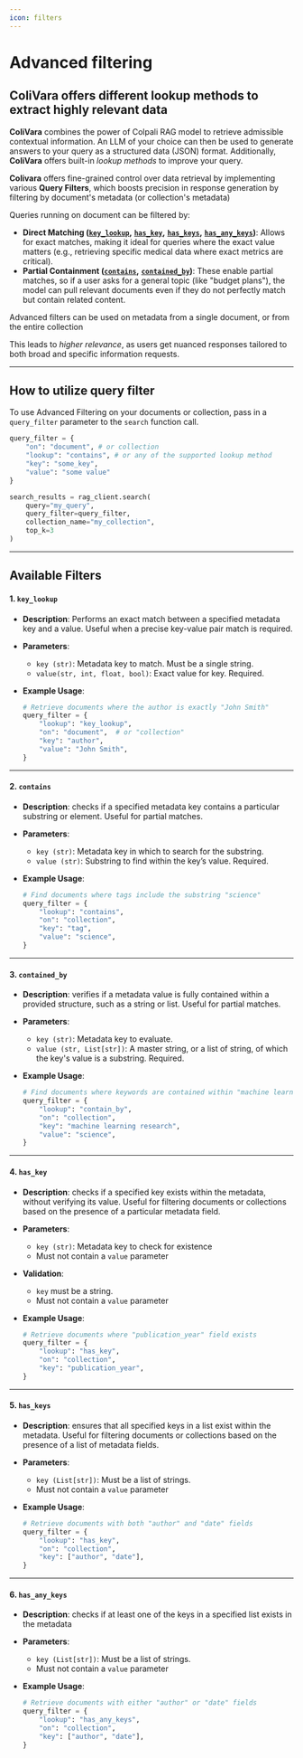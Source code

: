 ```yaml
---
icon: filters
---
```


# Advanced filtering

## ColiVara offers different lookup methods to extract highly relevant data

**ColiVara** combines the power of Colpali RAG model to retrieve admissible contextual information. An LLM of your choice can then be used to generate answers to your query as a structured data (JSON) format. Additionally, **ColiVara** offers built-in _lookup methods_ to improve your query.

**Colivara** offers fine-grained control over data retrieval by implementing various **Query Filters**, which boosts precision in response generation by filtering by document's metadata (or collection's metadata)

Queries running on document can be filtered by:

* **Direct Matching (**[**`key_lookup`**](filtering.md#id-1.-key\_lookup)**,** [**`has_key`**](filtering.md#id-4.-has\_key)**,** [**`has_keys`**](filtering.md#id-5.-has\_keys)**,** [**`has_any_keys`**](filtering.md#id-6.-has\_any\_keys)**)**: Allows for exact matches, making it ideal for queries where the exact value matters (e.g., retrieving specific medical data where exact metrics are critical).
* **Partial Containment (**[**`contains`**](filtering.md#id-2.-contains)**,** [**`contained_by`**](filtering.md#id-3.-contained\_by)**)**: These enable partial matches, so if a user asks for a general topic (like "budget plans"), the model can pull relevant documents even if they do not perfectly match but contain related content.

Advanced filters can be used on metadata from a  single document, or from the entire collection

This leads to _higher relevance_, as users get nuanced responses tailored to both broad and specific information requests.&#x20;

***

## How to utilize query filter

To use Advanced Filtering on your documents or collection, pass in a `query_filter` parameter to the `search` function call.&#x20;

```python
query_filter = {
    "on": "document", # or collection
    "lookup": "contains", # or any of the supported lookup method
    "key": "some_key",  
    "value": "some value"  
}

search_results = rag_client.search(
    query="my_query",
    query_filter=query_filter,
    collection_name="my_collection",
    top_k=3
)
```

***

## Available Filters

#### 1. `key_lookup`

* **Description**: Performs an exact match between a specified metadata key and a value. Useful when a precise key-value pair match is required.
* **Parameters**:
  * `key (str)`: Metadata key to match. Must be a single string.
  * `value(str, int, float, bool)`: Exact value for key. Required.
*   **Example Usage**:

    ```python
    # Retrieve documents where the author is exactly "John Smith"
    query_filter = {
        "lookup": "key_lookup",
        "on": "document",  # or "collection"
        "key": "author", 
        "value": "John Smith", 
    }
    ```

***

#### 2. `contains`

* **Description**: checks if a specified metadata key contains a particular substring or element. Useful for partial matches.
* **Parameters**:
  * `key (str)`: Metadata key in which to search for the substring.
  * `value (str)`: Substring to find within the key’s value. Required.
*   **Example Usage**:

    ```python
    # Find documents where tags include the substring "science"
    query_filter = {
        "lookup": "contains",
        "on": "collection", 
        "key": "tag", 
        "value": "science", 
    }
    ```

***

#### 3. `contained_by`

* **Description**: verifies if a metadata value is fully contained within a provided structure, such as a string or list.  Useful for partial matches.
* **Parameters**:
  * `key (str)`: Metadata key to evaluate.
  * `value (str, List[str])`: A master string, or a list of string, of which the key's value is a substring. Required.
*   **Example Usage**:

    ```python
    # Find documents where keywords are contained within "machine learning research"
    query_filter = {
        "lookup": "contain_by",
        "on": "collection", 
        "key": "machine learning research", 
        "value": "science", 
    }
    ```

***

#### 4. `has_key`

* **Description**: checks if a specified key exists within the metadata, without verifying its value. Useful for filtering documents or collections based on the presence of a particular metadata field.
* **Parameters**:
  * `key (str)`: Metadata key to check for existence
  * Must not contain a `value` parameter
* **Validation**:
  * `key` must be a string.
  * Must not contain a `value` parameter
*   **Example Usage**:

    ```python
    # Retrieve documents where "publication_year" field exists
    query_filter = {
        "lookup": "has_key",
        "on": "collection", 
        "key": "publication_year", 
    }
    ```

***

#### 5. `has_keys`

* **Description**: ensures that all specified keys in a list exist within the metadata. Useful for filtering documents or collections based on the presence of a list of metadata fields.
* **Parameters**:
  * `key (List[str])`: Must be a list of strings.
  * Must not contain a `value` parameter
*   **Example Usage**:

    ```python
    # Retrieve documents with both "author" and "date" fields
    query_filter = {
        "lookup": "has_key",
        "on": "collection", 
        "key": ["author", "date"], 
    }
    ```

***

#### 6. `has_any_keys`

* **Description**: checks if at least one of the keys in a specified list exists in the metadata
* **Parameters**:
  * `key (List[str])`: Must be a list of strings.
  * Must not contain a `value` parameter
*   **Example Usage**:

    ```python
    # Retrieve documents with either "author" or "date" fields
    query_filter = {
        "lookup": "has_any_keys",
        "on": "collection", 
        "key": ["author", "date"], 
    }
    ```

